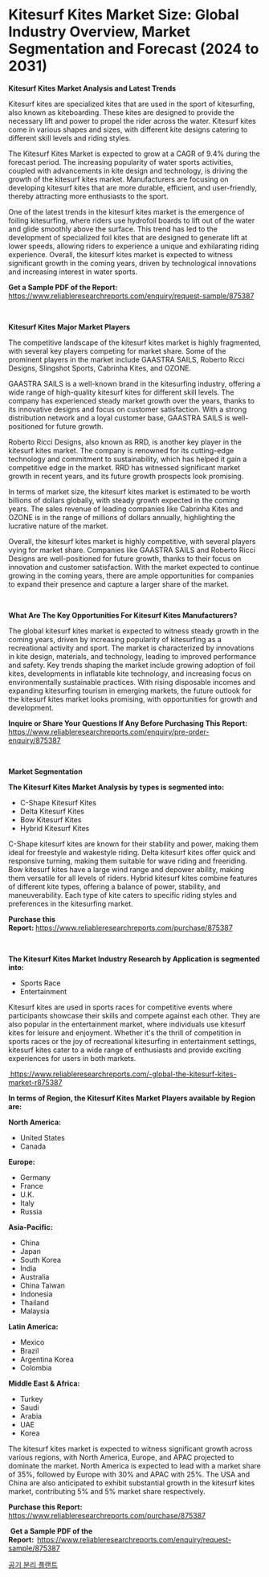<p><h1>Kitesurf Kites Market Size: Global Industry Overview, Market Segmentation and Forecast (2024 to 2031)</h1></p><p><strong>Kitesurf Kites Market Analysis and Latest Trends</strong></p>
<p><p>Kitesurf kites are specialized kites that are used in the sport of kitesurfing, also known as kiteboarding. These kites are designed to provide the necessary lift and power to propel the rider across the water. Kitesurf kites come in various shapes and sizes, with different kite designs catering to different skill levels and riding styles.</p><p>The Kitesurf Kites Market is expected to grow at a CAGR of 9.4% during the forecast period. The increasing popularity of water sports activities, coupled with advancements in kite design and technology, is driving the growth of the kitesurf kites market. Manufacturers are focusing on developing kitesurf kites that are more durable, efficient, and user-friendly, thereby attracting more enthusiasts to the sport.</p><p>One of the latest trends in the kitesurf kites market is the emergence of foiling kitesurfing, where riders use hydrofoil boards to lift out of the water and glide smoothly above the surface. This trend has led to the development of specialized foil kites that are designed to generate lift at lower speeds, allowing riders to experience a unique and exhilarating riding experience. Overall, the kitesurf kites market is expected to witness significant growth in the coming years, driven by technological innovations and increasing interest in water sports.</p></p>
<p><strong>Get a Sample PDF of the Report:&nbsp;</strong> <a href="https://www.reliableresearchreports.com/enquiry/request-sample/875387">https://www.reliableresearchreports.com/enquiry/request-sample/875387</a></p>
<p>&nbsp;</p>
<p><strong>Kitesurf Kites Major Market Players</strong></p>
<p><p>The competitive landscape of the kitesurf kites market is highly fragmented, with several key players competing for market share. Some of the prominent players in the market include GAASTRA SAILS, Roberto Ricci Designs, Slingshot Sports, Cabrinha Kites, and OZONE.</p><p>GAASTRA SAILS is a well-known brand in the kitesurfing industry, offering a wide range of high-quality kitesurf kites for different skill levels. The company has experienced steady market growth over the years, thanks to its innovative designs and focus on customer satisfaction. With a strong distribution network and a loyal customer base, GAASTRA SAILS is well-positioned for future growth.</p><p>Roberto Ricci Designs, also known as RRD, is another key player in the kitesurf kites market. The company is renowned for its cutting-edge technology and commitment to sustainability, which has helped it gain a competitive edge in the market. RRD has witnessed significant market growth in recent years, and its future growth prospects look promising.</p><p>In terms of market size, the kitesurf kites market is estimated to be worth billions of dollars globally, with steady growth expected in the coming years. The sales revenue of leading companies like Cabrinha Kites and OZONE is in the range of millions of dollars annually, highlighting the lucrative nature of the market.</p><p>Overall, the kitesurf kites market is highly competitive, with several players vying for market share. Companies like GAASTRA SAILS and Roberto Ricci Designs are well-positioned for future growth, thanks to their focus on innovation and customer satisfaction. With the market expected to continue growing in the coming years, there are ample opportunities for companies to expand their presence and capture a larger share of the market.</p></p>
<p>&nbsp;</p>
<p><strong>What Are The Key Opportunities For Kitesurf Kites Manufacturers?</strong></p>
<p><p>The global kitesurf kites market is expected to witness steady growth in the coming years, driven by increasing popularity of kitesurfing as a recreational activity and sport. The market is characterized by innovations in kite design, materials, and technology, leading to improved performance and safety. Key trends shaping the market include growing adoption of foil kites, developments in inflatable kite technology, and increasing focus on environmentally sustainable practices. With rising disposable incomes and expanding kitesurfing tourism in emerging markets, the future outlook for the kitesurf kites market looks promising, with opportunities for growth and development.</p></p>
<p><strong>Inquire or Share Your Questions If Any Before Purchasing This Report:</strong> <a href="https://www.reliableresearchreports.com/enquiry/pre-order-enquiry/875387">https://www.reliableresearchreports.com/enquiry/pre-order-enquiry/875387</a></p>
<p>&nbsp;</p>
<p><strong>Market Segmentation</strong></p>
<p><strong>The Kitesurf Kites Market Analysis by types is segmented into:</strong></p>
<p><ul><li>C-Shape Kitesurf Kites</li><li>Delta Kitesurf Kites</li><li>Bow Kitesurf Kites</li><li>Hybrid Kitesurf Kites</li></ul></p>
<p><p>C-Shape kitesurf kites are known for their stability and power, making them ideal for freestyle and wakestyle riding. Delta kitesurf kites offer quick and responsive turning, making them suitable for wave riding and freeriding. Bow kitesurf kites have a large wind range and depower ability, making them versatile for all levels of riders. Hybrid kitesurf kites combine features of different kite types, offering a balance of power, stability, and maneuverability. Each type of kite caters to specific riding styles and preferences in the kitesurfing market.</p></p>
<p><strong>Purchase this Report:&nbsp;</strong><a href="https://www.reliableresearchreports.com/purchase/875387">https://www.reliableresearchreports.com/purchase/875387</a></p>
<p>&nbsp;</p>
<p><strong>The Kitesurf Kites Market Industry Research by Application is segmented into:</strong></p>
<p><ul><li>Sports Race</li><li>Entertainment</li></ul></p>
<p><p>Kitesurf kites are used in sports races for competitive events where participants showcase their skills and compete against each other. They are also popular in the entertainment market, where individuals use kitesurf kites for leisure and enjoyment. Whether it's the thrill of competition in sports races or the joy of recreational kitesurfing in entertainment settings, kitesurf kites cater to a wide range of enthusiasts and provide exciting experiences for users in both markets.</p></p>
<p><a href="https://www.reliableresearchreports.com/-global-the-kitesurf-kites-market-r875387">&nbsp;https://www.reliableresearchreports.com/-global-the-kitesurf-kites-market-r875387</a></p>
<p><strong>In terms of Region, the Kitesurf Kites Market Players available by Region are:</strong></p>
<p>
    <p> <strong> North America: </strong>
        <ul>
            <li>United States</li>
            <li>Canada</li>
        </ul>
        </p> 
    <p> <strong> Europe: </strong>
        <ul>
            <li>Germany</li>
            <li>France</li>
            <li>U.K.</li>
            <li>Italy</li>
            <li>Russia</li>
        </ul>
        </p> 
    <p> <strong> Asia-Pacific: </strong>
        <ul>
            <li>China</li>
            <li>Japan</li>
            <li>South Korea</li>
            <li>India</li>
            <li>Australia</li>
            <li>China Taiwan</li>
            <li>Indonesia</li>
            <li>Thailand</li>
            <li>Malaysia</li>
        </ul>
        </p> 
    <p> <strong> Latin America: </strong>
        <ul>
            <li>Mexico</li>
            <li>Brazil</li>
            <li>Argentina Korea</li>
            <li>Colombia</li>
        </ul>
        </p> 
    <p> <strong> Middle East & Africa: </strong>
        <ul>
            <li>Turkey</li>
            <li>Saudi</li>
            <li>Arabia</li>
            <li>UAE</li>
            <li>Korea</li>
        </ul>
    </p>
    </p>
<p><p>The kitesurf kites market is expected to witness significant growth across various regions, with North America, Europe, and APAC projected to dominate the market. North America is expected to lead with a market share of 35%, followed by Europe with 30% and APAC with 25%. The USA and China are also anticipated to exhibit substantial growth in the kitesurf kites market, contributing 5% and 5% market share respectively.</p></p>
<p><strong>Purchase this Report: </strong><a href="https://www.reliableresearchreports.com/purchase/875387">https://www.reliableresearchreports.com/purchase/875387</a></p>
<p>&nbsp;<strong>Get a Sample PDF of the Report:&nbsp;&nbsp;</strong><a href="https://www.reliableresearchreports.com/enquiry/request-sample/875387">https://www.reliableresearchreports.com/enquiry/request-sample/875387</a></p>
<p><strong></strong></p>
<p><p><a href="https://github.com/jntpkh496620/Market-Research-Report-List-2/blob/main/875826878338.md">공기 분리 플랜트</a></p></p>